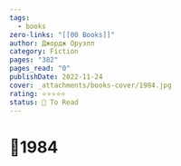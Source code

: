```yaml
---
tags:
  - books
zero-links: "[[00 Books]]"
author: Джордж Оруэлл
category: Fiction
pages: "382"
pages_read: "0"
publishDate: 2022-11-24
cover: _attachments/books-cover/1984.jpg
rating: ⭐⭐⭐⭐⭐
status: 🔷 To Read
---
```

# 📔1984